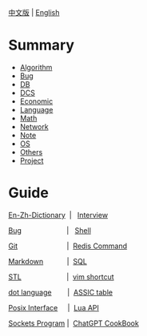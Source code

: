 [中文版](README_zh.md) | [English](README.md)

# Summary

- [Algorithm](ALGO/README.md)
- [Bug](BUG/README.md)
- [DB](DB/README.md)
- [DCS](DCS/README.md)
- [Economic](ECONOMIC/README.md)
- [Language](LANG/README.md)
- [Math](MATH/README.md)
- [Network](NET/README.md)
- [Note](NOTE/README.md)
- [OS](OS/README.md)
- [Others](OTHERS/README.md)
- [Project](PROJ/README.md)

# Guide

[En-Zh-Dictionary](en_zh_dictionary.md)&nbsp;&nbsp;|&nbsp;&nbsp; [Interview](interview.md)

[Bug](BUG/README.md)&nbsp;&nbsp;&nbsp;&nbsp;&nbsp;&nbsp;&nbsp;&nbsp;&nbsp;&nbsp;&nbsp;&nbsp;&nbsp;&nbsp;&nbsp;&nbsp;&nbsp;&nbsp;&nbsp;&nbsp;&nbsp;&nbsp;&nbsp;|&nbsp;&nbsp; [Shell](LANG/shell.md) 

[Git](OTHERS/git.md)&nbsp;&nbsp;&nbsp;&nbsp;&nbsp;&nbsp;&nbsp;&nbsp;&nbsp;&nbsp;&nbsp;&nbsp;&nbsp;&nbsp;&nbsp;&nbsp;&nbsp;&nbsp;&nbsp;&nbsp;&nbsp;&nbsp;&nbsp;&nbsp;&nbsp;|&nbsp;&nbsp;[Redis Command](DB/REDIS/cmd.md) 

[Markdown](LANG/markdown.md)&nbsp;&nbsp;&nbsp;&nbsp;&nbsp;&nbsp;&nbsp;&nbsp;&nbsp;&nbsp;&nbsp;&nbsp;|&nbsp;&nbsp;[SQL](DB/sql.md) 

[STL](LANG/C++/stl.md)&nbsp;&nbsp;&nbsp;&nbsp;&nbsp;&nbsp;&nbsp;&nbsp;&nbsp;&nbsp;&nbsp;&nbsp;&nbsp;&nbsp;&nbsp;&nbsp;&nbsp;&nbsp;&nbsp;&nbsp;&nbsp;&nbsp;&nbsp;|&nbsp;&nbsp;[vim shortcut](OTHERS/vim_shortcut.md) 

[dot language](LANG/dot.md)&nbsp;&nbsp;&nbsp;&nbsp;&nbsp;&nbsp;&nbsp;&nbsp;|&nbsp;&nbsp;[ASSIC table](OTHERS/assic_table.md) 

[Posix Interface](OS/posix.md)&nbsp;&nbsp;&nbsp;&nbsp;&nbsp;|&nbsp;&nbsp;[Lua API](LANG/LUA/api.md) 

[Sockets Program](NET/socket.md)&nbsp;|&nbsp;&nbsp;[ChatGPT CookBook](chatgpt.md)

